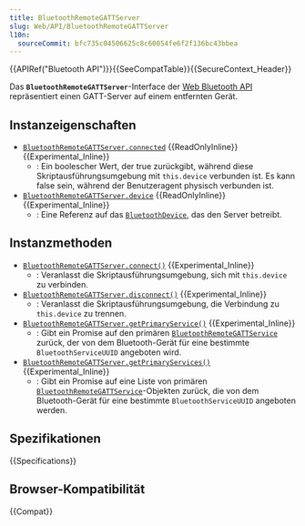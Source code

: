 ```yaml
---
title: BluetoothRemoteGATTServer
slug: Web/API/BluetoothRemoteGATTServer
l10n:
  sourceCommit: bfc735c04506625c8c60054fe6f2f136bc43bbea
---
```


{{APIRef("Bluetooth API")}}{{SeeCompatTable}}{{SecureContext_Header}}

Das **`BluetoothRemoteGATTServer`**-Interface der [Web Bluetooth API](/de/docs/Web/API/Web_Bluetooth_API) repräsentiert einen GATT-Server auf einem entfernten Gerät.

## Instanzeigenschaften

- [`BluetoothRemoteGATTServer.connected`](/de/docs/Web/API/BluetoothRemoteGATTServer/connected) {{ReadOnlyInline}} {{Experimental_Inline}}
  - : Ein boolescher Wert, der true zurückgibt, während diese Skriptausführungsumgebung mit `this.device` verbunden ist. Es kann false sein, während der Benutzeragent physisch verbunden ist.
- [`BluetoothRemoteGATTServer.device`](/de/docs/Web/API/BluetoothRemoteGATTServer/device) {{ReadOnlyInline}} {{Experimental_Inline}}
  - : Eine Referenz auf das [`BluetoothDevice`](/de/docs/Web/API/BluetoothDevice), das den Server betreibt.

## Instanzmethoden

- [`BluetoothRemoteGATTServer.connect()`](/de/docs/Web/API/BluetoothRemoteGATTServer/connect) {{Experimental_Inline}}
  - : Veranlasst die Skriptausführungsumgebung, sich mit `this.device` zu verbinden.
- [`BluetoothRemoteGATTServer.disconnect()`](/de/docs/Web/API/BluetoothRemoteGATTServer/disconnect) {{Experimental_Inline}}
  - : Veranlasst die Skriptausführungsumgebung, die Verbindung zu `this.device` zu trennen.
- [`BluetoothRemoteGATTServer.getPrimaryService()`](/de/docs/Web/API/BluetoothRemoteGATTServer/getPrimaryService) {{Experimental_Inline}}
  - : Gibt ein Promise auf den primären [`BluetoothRemoteGATTService`](/de/docs/Web/API/BluetoothRemoteGATTService) zurück, der von dem Bluetooth-Gerät für eine bestimmte `BluetoothServiceUUID` angeboten wird.
- [`BluetoothRemoteGATTServer.getPrimaryServices()`](/de/docs/Web/API/BluetoothRemoteGATTServer/getPrimaryServices) {{Experimental_Inline}}
  - : Gibt ein Promise auf eine Liste von primären [`BluetoothRemoteGATTService`](/de/docs/Web/API/BluetoothRemoteGATTService)-Objekten zurück, die von dem Bluetooth-Gerät für eine bestimmte `BluetoothServiceUUID` angeboten werden.

## Spezifikationen

{{Specifications}}

## Browser-Kompatibilität

{{Compat}}
